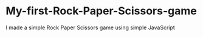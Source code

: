 # My-first-Rock-Paper-Scissors-game
I made a simple Rock Paper Scissors game using simple JavaScript  
